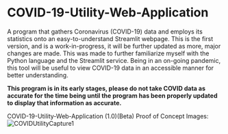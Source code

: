# COVID-19-Utility-Web-Application
A program that gathers Coronavirus (COVID-19) data and employs its statistics onto an easy-to-understand Streamlit webpage. This is the first version, and is a work-in-progress, it will be further updated as more, major changes are made. This was made to further familiarize myself with the Python language and the Streamlit service. Being in an on-going pandemic, this tool will be useful to view COVID-19 data in an accessible manner for better understanding. 

**This program is in its early stages, please do not take COVID data as accurate for the time being until the program has been properly updated to display that information as accurate.**



















COVID-19-Utility-Web-Application (1.0)(Beta) Proof of Concept Images:
![COVIDUtilityCapture1](https://user-images.githubusercontent.com/100003892/186205949-9009ba30-0d51-4be7-9b48-37e5b4bf29b9.PNG)

